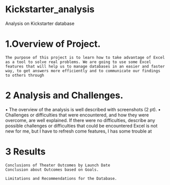 # Kickstarter_analysis
Analysis on Kickstarter database

# 1.Overview of Project.
	
	The purpose of this project is to learn how to take advantage of Excel as a tool to solve real problems. We are going to use some Excel features that will help us to manage databases in an easier and faster way, to get answers more efficiently and to communicate our findings to others through 
  
# 2 Analysis and Challenges.
  •		The overview of the analysis is well described with screenshots (2 pt).
  •	Challenges or difficulties that were encountered, and how they were overcome, are well explained. If there were no difficulties, describe any possible challenges or difficulties that could be encountered
	  Excel is not new for me, but I have to refresh come features, I has some trouble at 

# 3 Results
	Conclusions of Theater Outcomes by Launch Date
	Conclusion about Outcomes based on Goals.

	Limitations and Recommendations for the Database.





